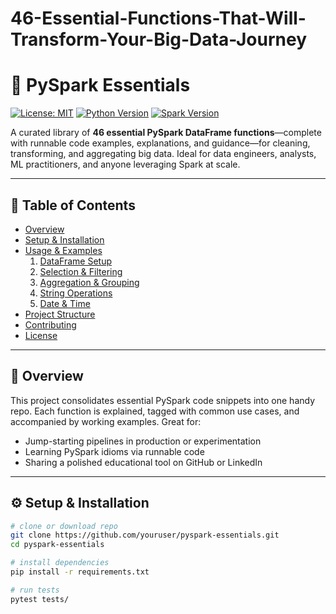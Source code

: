 # 46-Essential-Functions-That-Will-Transform-Your-Big-Data-Journey

# 🚀 PySpark Essentials

[![License: MIT](https://img.shields.io/badge/License-MIT-green.svg)](LICENSE)
[![Python Version](https://img.shields.io/badge/python-3.8%2B-blue.svg)]()
[![Spark Version](https://img.shields.io/badge/spark-3.x-orange.svg)]()

A curated library of **46 essential PySpark DataFrame functions**—complete with runnable code examples, explanations, and guidance—for cleaning, transforming, and aggregating big data. Ideal for data engineers, analysts, ML practitioners, and anyone leveraging Spark at scale.

---

## 📌 Table of Contents

- [Overview](#overview)  
- [Setup & Installation](#setup--installation)  
- [Usage & Examples](#usage--examples)  
  1. [DataFrame Setup](#1-dataframe-setup)  
  2. [Selection & Filtering](#2-selection--filtering)  
  3. [Aggregation & Grouping](#3-aggregation--grouping)  
  4. [String Operations](#4-string-operations)  
  5. [Date & Time](#5-date--time)  
- [Project Structure](#project-structure)  
- [Contributing](#contributing)  
- [License](#license)

---

## 🌟 Overview

This project consolidates essential PySpark code snippets into one handy repo. Each function is explained, tagged with common use cases, and accompanied by working examples. Great for:

- Jump-starting pipelines in production or experimentation  
- Learning PySpark idioms via runnable code  
- Sharing a polished educational tool on GitHub or LinkedIn

---

## ⚙️ Setup & Installation

```bash
# clone or download repo
git clone https://github.com/youruser/pyspark-essentials.git
cd pyspark-essentials

# install dependencies
pip install -r requirements.txt

# run tests
pytest tests/
